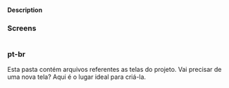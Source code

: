 #### Description
### Screens
#
### pt-br
Esta pasta contém arquivos referentes as telas do projeto.
Vai precisar de uma nova tela? Aqui é o lugar ideal para criá-la.
#